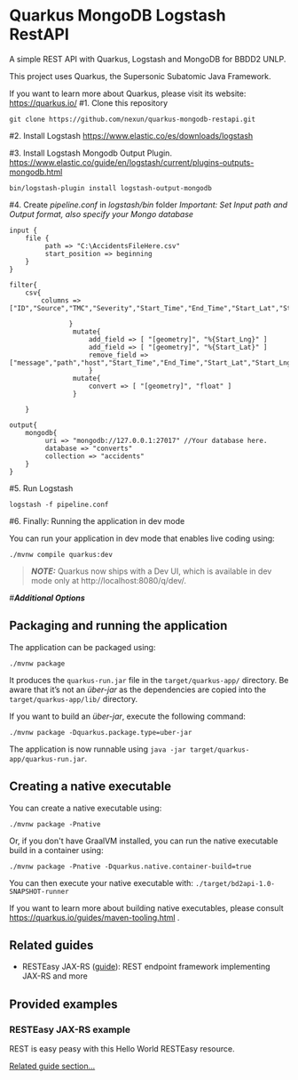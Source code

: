 # Quarkus MongoDB Logstash RestAPI
A simple REST API with Quarkus, Logstash and MongoDB for BBDD2 UNLP.

This project uses Quarkus, the Supersonic Subatomic Java Framework.

If you want to learn more about Quarkus, please visit its website: https://quarkus.io/ 
#1. Clone this repository
```
git clone https://github.com/nexun/quarkus-mongodb-restapi.git
```
#2. Install Logstash
https://www.elastic.co/es/downloads/logstash

#3. Install Logstash Mongodb Output Plugin.
https://www.elastic.co/guide/en/logstash/current/plugins-outputs-mongodb.html
```
bin/logstash-plugin install logstash-output-mongodb
```
#4. Create *pipeline.conf* in *logstash/bin* folder 
*Important: Set Input path and Output format, also specify your Mongo database*
```
input {
    file {
         path => "C:\AccidentsFileHere.csv"
         start_position => beginning
    }
}

filter{
    csv{
        columns => ["ID","Source","TMC","Severity","Start_Time","End_Time","Start_Lat","Start_Lng","End_Lat","End_Lng","Distance(mi)","Description","Number","Street","Side","City","County","State","Zipcode","Country","Timezone","Airport_Code","Weather_Timestamp","Temperature(F)","Wind_Chill(F)","Humidity(%)","Pressure(in)","Visibility(mi)","Wind_Direction","Wind_Speed(mph)","Precipitation(in)","Weather_Condition","Amenity","Bump","Crossing","Give_Way","Junction","No_Exit","Railway","Roundabout","Station","Stop","Traffic_Calming","Traffic_Signal","Turning_Loop","Sunrise_Sunset","Civil_Twilight","Nautical_Twilight","Astronomical_Twilight"]
        
               }
                mutate{
                    add_field => [ "[geometry]", "%{Start_Lng}" ]
                    add_field => [ "[geometry]", "%{Start_Lat}" ]
                    remove_field => ["message","path","host","Start_Time","End_Time","Start_Lat","Start_Lng","End_Lat","End_Lng"]
                    }
                mutate{
                    convert => [ "[geometry]", "float" ] 
                }    
    
    }

output{
    mongodb{
         uri => "mongodb://127.0.0.1:27017" //Your database here.
         database => "converts"
         collection => "accidents"
    }
}
```
#5. Run Logstash
```
logstash -f pipeline.conf
```
#6. Finally: Running the application in dev mode

You can run your application in dev mode that enables live coding using:

```shell script
./mvnw compile quarkus:dev
```


> **_NOTE:_**  Quarkus now ships with a Dev UI, which is available in dev mode only at http://localhost:8080/q/dev/.

#**_Additional Options_**
## Packaging and running the application

The application can be packaged using:

```shell script
./mvnw package
```

It produces the `quarkus-run.jar` file in the `target/quarkus-app/` directory. Be aware that it’s not an _über-jar_ as
the dependencies are copied into the `target/quarkus-app/lib/` directory.

If you want to build an _über-jar_, execute the following command:

```shell script
./mvnw package -Dquarkus.package.type=uber-jar
```

The application is now runnable using `java -jar target/quarkus-app/quarkus-run.jar`.

## Creating a native executable

You can create a native executable using:

```shell script
./mvnw package -Pnative
```

Or, if you don't have GraalVM installed, you can run the native executable build in a container using:

```shell script
./mvnw package -Pnative -Dquarkus.native.container-build=true
```

You can then execute your native executable with: `./target/bd2api-1.0-SNAPSHOT-runner`

If you want to learn more about building native executables, please consult https://quarkus.io/guides/maven-tooling.html
.

## Related guides

- RESTEasy JAX-RS ([guide](https://quarkus.io/guides/rest-json)): REST endpoint framework implementing JAX-RS and more

## Provided examples

### RESTEasy JAX-RS example

REST is easy peasy with this Hello World RESTEasy resource.

[Related guide section...](https://quarkus.io/guides/getting-started#the-jax-rs-resources)
